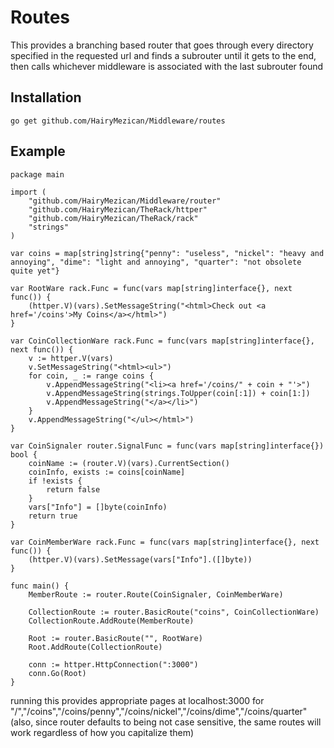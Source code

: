 #	Routes
This provides a branching based router that goes through every directory specified in the requested url and finds a subrouter until it gets to the end, then calls whichever middleware is associated with the last subrouter found

## 	Installation
`go get github.com/HairyMezican/Middleware/routes`

## 	Example

	package main

	import (
		"github.com/HairyMezican/Middleware/router"
		"github.com/HairyMezican/TheRack/httper"
		"github.com/HairyMezican/TheRack/rack"
		"strings"
	)

	var coins = map[string]string{"penny": "useless", "nickel": "heavy and annoying", "dime": "light and annoying", "quarter": "not obsolete quite yet"}

	var RootWare rack.Func = func(vars map[string]interface{}, next func()) {
		(httper.V)(vars).SetMessageString("<html>Check out <a href='/coins'>My Coins</a></html>")
	}

	var CoinCollectionWare rack.Func = func(vars map[string]interface{}, next func()) {
		v := httper.V(vars)
		v.SetMessageString("<html><ul>")
		for coin, _ := range coins {
			v.AppendMessageString("<li><a href='/coins/" + coin + "'>")
			v.AppendMessageString(strings.ToUpper(coin[:1]) + coin[1:])
			v.AppendMessageString("</a></li>")
		}
		v.AppendMessageString("</ul></html>")
	}

	var CoinSignaler router.SignalFunc = func(vars map[string]interface{}) bool {
		coinName := (router.V)(vars).CurrentSection()
		coinInfo, exists := coins[coinName]
		if !exists {
			return false
		}
		vars["Info"] = []byte(coinInfo)
		return true
	}

	var CoinMemberWare rack.Func = func(vars map[string]interface{}, next func()) {
		(httper.V)(vars).SetMessage(vars["Info"].([]byte))
	}

	func main() {
		MemberRoute := router.Route(CoinSignaler, CoinMemberWare)

		CollectionRoute := router.BasicRoute("coins", CoinCollectionWare)
		CollectionRoute.AddRoute(MemberRoute)

		Root := router.BasicRoute("", RootWare)
		Root.AddRoute(CollectionRoute)

		conn := httper.HttpConnection(":3000")
		conn.Go(Root)
	}
	

running this provides appropriate pages at localhost:3000 for "/","/coins","/coins/penny","/coins/nickel","/coins/dime","/coins/quarter" (also, since router defaults to being not case sensitive, the same routes will work regardless of how you capitalize them)
